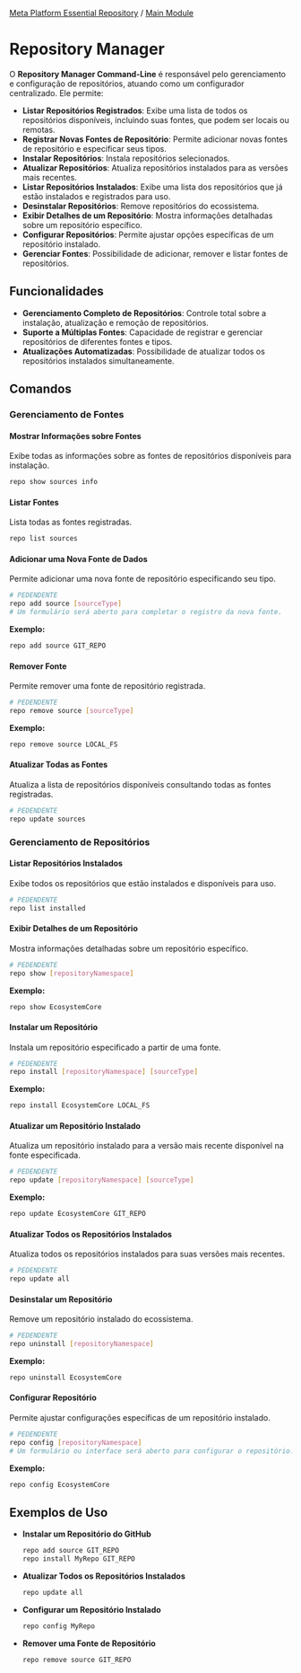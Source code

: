 [Meta Platform Essential Repository](../../../README.md) / [Main Module](../../README.md)
# Repository Manager
O **Repository Manager Command-Line** é responsável pelo gerenciamento e configuração de repositórios, atuando como um configurador centralizado. Ele permite:

- **Listar Repositórios Registrados**: Exibe uma lista de todos os repositórios disponíveis, incluindo suas fontes, que podem ser locais ou remotas.
- **Registrar Novas Fontes de Repositório**: Permite adicionar novas fontes de repositório e especificar seus tipos.
- **Instalar Repositórios**: Instala repositórios selecionados.
- **Atualizar Repositórios**: Atualiza repositórios instalados para as versões mais recentes.
- **Listar Repositórios Instalados**: Exibe uma lista dos repositórios que já estão instalados e registrados para uso.
- **Desinstalar Repositórios**: Remove repositórios do ecossistema.
- **Exibir Detalhes de um Repositório**: Mostra informações detalhadas sobre um repositório específico.
- **Configurar Repositórios**: Permite ajustar opções específicas de um repositório instalado.
- **Gerenciar Fontes**: Possibilidade de adicionar, remover e listar fontes de repositórios.


## Funcionalidades

- **Gerenciamento Completo de Repositórios**: Controle total sobre a instalação, atualização e remoção de repositórios.
- **Suporte a Múltiplas Fontes**: Capacidade de registrar e gerenciar repositórios de diferentes fontes e tipos.
- **Atualizações Automatizadas**: Possibilidade de atualizar todos os repositórios instalados simultaneamente.

## Comandos

### Gerenciamento de Fontes

#### Mostrar Informações sobre Fontes

Exibe todas as informações sobre as fontes de repositórios disponíveis para instalação.

```bash
repo show sources info
```

#### Listar Fontes

Lista todas as fontes registradas.

```bash
repo list sources
```

#### Adicionar uma Nova Fonte de Dados

Permite adicionar uma nova fonte de repositório especificando seu tipo.

```bash
# PEDENDENTE
repo add source [sourceType]
# Um formulário será aberto para completar o registro da nova fonte.
```

**Exemplo:**

```bash
repo add source GIT_REPO
```

#### Remover Fonte

Permite remover uma fonte de repositório registrada.

```bash
# PEDENDENTE
repo remove source [sourceType]
```

**Exemplo:**

```bash
repo remove source LOCAL_FS
```

#### Atualizar Todas as Fontes

Atualiza a lista de repositórios disponíveis consultando todas as fontes registradas.

```bash
# PEDENDENTE
repo update sources
```

### Gerenciamento de Repositórios

#### Listar Repositórios Instalados

Exibe todos os repositórios que estão instalados e disponíveis para uso.

```bash
# PEDENDENTE
repo list installed
```

#### Exibir Detalhes de um Repositório

Mostra informações detalhadas sobre um repositório específico.

```bash
# PEDENDENTE
repo show [repositoryNamespace]
```

**Exemplo:**

```bash
repo show EcosystemCore
```

#### Instalar um Repositório

Instala um repositório especificado a partir de uma fonte.

```bash
# PEDENDENTE
repo install [repositoryNamespace] [sourceType]
```

**Exemplo:**

```bash
repo install EcosystemCore LOCAL_FS
```

#### Atualizar um Repositório Instalado

Atualiza um repositório instalado para a versão mais recente disponível na fonte especificada.

```bash
# PEDENDENTE
repo update [repositoryNamespace] [sourceType]
```

**Exemplo:**

```bash
repo update EcosystemCore GIT_REPO
```

#### Atualizar Todos os Repositórios Instalados

Atualiza todos os repositórios instalados para suas versões mais recentes.

```bash
# PEDENDENTE
repo update all
```

#### Desinstalar um Repositório

Remove um repositório instalado do ecossistema.

```bash
# PEDENDENTE
repo uninstall [repositoryNamespace]
```

**Exemplo:**

```bash
repo uninstall EcosystemCore
```

#### Configurar Repositório

Permite ajustar configurações específicas de um repositório instalado.

```bash
# PEDENDENTE
repo config [repositoryNamespace]
# Um formulário ou interface será aberto para configurar o repositório.
```

**Exemplo:**

```bash
repo config EcosystemCore
```

## Exemplos de Uso

- **Instalar um Repositório do GitHub**

  ```bash
  repo add source GIT_REPO
  repo install MyRepo GIT_REPO
  ```

- **Atualizar Todos os Repositórios Instalados**

  ```bash
  repo update all
  ```

- **Configurar um Repositório Instalado**

  ```bash
  repo config MyRepo
  ```

- **Remover uma Fonte de Repositório**

  ```bash
  repo remove source GIT_REPO
  ```
